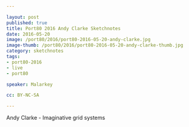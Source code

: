 ```yaml
---

layout: post
published: true
title: Port80 2016 Andy Clarke Sketchnotes
date: 2016-05-20
image: /port80/2016/port80-2016-05-20-andy-clarke.jpg
image-thumb: /port80/2016/port80-2016-05-20-andy-clarke-thumb.jpg
category: sketchnotes
tags:
- port80-2016
- live
- port80

speaker: Malarkey

cc: BY-NC-SA

---
```

Andy Clarke - Imaginative grid systems
